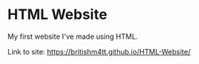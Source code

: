 # HTML Website

My first website I've made using HTML.

Link to site: https://britishm4tt.github.io/HTML-Website/
